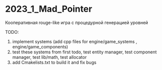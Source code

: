 # 2023_1_Mad_Pointer
Кооперативная rouge-like игра с процедурной генерацией уровней

TODO: 
1) implement systems (add cpp files for engine/game_systems , engine/game_components)
2) test these systems from first todo, test entity manager, test component manager, test lib/math, test allocator
3) add Cmakelists.txt to build it and fix bugs

